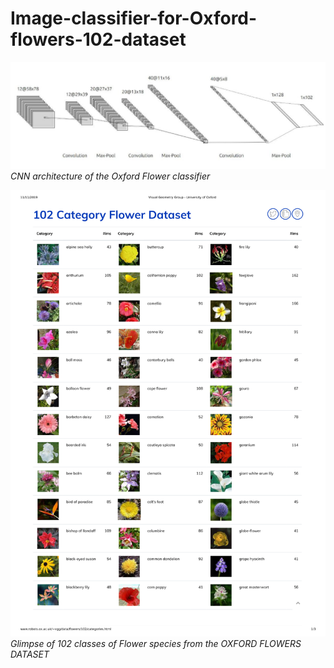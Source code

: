 # Image-classifier-for-Oxford-flowers-102-dataset

![](network.JPG)*CNN architecture of the Oxford Flower classifier*

![](oxford102.png)*Glimpse of 102 classes of Flower species from the OXFORD FLOWERS DATASET*
